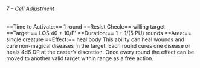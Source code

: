 ###### 7 – Cell Adjustment
==Time to Activate:== 1 round
==Resist Check:== willing target
==Target:== LOS 40 + 10/F’
==Duration:== 1 + 1/(5 PU) rounds
==Area:== single creature
==Effect:== heal body
This ability can heal wounds and cure non-magical diseases in the target. Each round  cures one disease or heals 4d6 DP at the caster’s discretion. Once every round the effect can be moved to another valid target within range as a free action.
